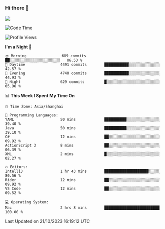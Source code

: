 ### Hi there 👋

<!--
**JJAYCHEN1e/jjaychen1e** is a ✨ _special_ ✨ repository because its `README.md` (this file) appears on your GitHub profile.

Here are some ideas to get you started:

- 🔭 I’m currently working on ...
- 🌱 I’m currently learning ...
- 👯 I’m looking to collaborate on ...
- 🤔 I’m looking for help with ...
- 💬 Ask me about ...
- 📫 How to reach me: ...
- 😄 Pronouns: ...
- ⚡ Fun fact: ...
-->

[![](https://github-readme-stats.vercel.app/api?username=jjaychen1e&show_icons=true)](https://github.com/jjaychen1e/github-readme-stats?count_private=true)

<!--START_SECTION:waka-->
![Code Time](http://img.shields.io/badge/Code%20Time-878%20hrs%2016%20mins-blue)

![Profile Views](http://img.shields.io/badge/Profile%20Views-0-blue)

**I'm a Night 🦉** 

```text
🌞 Morning                689 commits         ██░░░░░░░░░░░░░░░░░░░░░░░   06.53 % 
🌆 Daytime                4491 commits        ███████████░░░░░░░░░░░░░░   42.57 % 
🌃 Evening                4740 commits        ███████████░░░░░░░░░░░░░░   44.93 % 
🌙 Night                  629 commits         █░░░░░░░░░░░░░░░░░░░░░░░░   05.96 % 
```


📊 **This Week I Spent My Time On** 

```text
🕑︎ Time Zone: Asia/Shanghai

💬 Programming Languages: 
YAML                     50 mins             ██████████░░░░░░░░░░░░░░░   39.40 % 
Java                     50 mins             ██████████░░░░░░░░░░░░░░░   39.10 % 
C#                       12 mins             ██░░░░░░░░░░░░░░░░░░░░░░░   09.92 % 
ActionScript 3           8 mins              ██░░░░░░░░░░░░░░░░░░░░░░░   06.39 % 
XML                      2 mins              █░░░░░░░░░░░░░░░░░░░░░░░░   02.27 % 

🔥 Editors: 
IntelliJ                 1 hr 43 mins        ████████████████████░░░░░   80.56 % 
Rider                    12 mins             ██░░░░░░░░░░░░░░░░░░░░░░░   09.92 % 
VS Code                  12 mins             ██░░░░░░░░░░░░░░░░░░░░░░░   09.52 % 

💻 Operating System: 
Mac                      2 hrs 8 mins        █████████████████████████   100.00 % 
```


 Last Updated on 21/10/2023 16:19:12 UTC
<!--END_SECTION:waka-->
